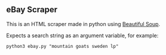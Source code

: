 ## eBay Scraper

This is an HTML scraper made in python using [Beautiful Soup](https://www.crummy.com/software/BeautifulSoup/).

Expects a search string as an argument variable, for example:

```python3 ebay.py "mountain goats sweden lp"```
